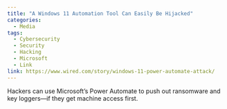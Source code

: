 ```yaml
---
title: "A Windows 11 Automation Tool Can Easily Be Hijacked"
categories:
  - Media
tags:
  - Cybersecurity
  - Security
  - Hacking
  - Microsoft
  - Link
link: https://www.wired.com/story/windows-11-power-automate-attack/
---
```


Hackers can use Microsoft’s Power Automate to push out ransomware and key loggers—if they get machine access first.
